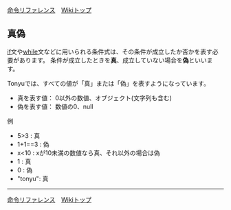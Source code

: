 
[命令リファレンス](./reference)&emsp;[Wikiトップ](./)

<title>命令リファレンス - 真偽</title>

## 真偽

[if](./rf-if)文や[while](./rf-while)文などに用いられる条件式は、その条件が成立したか否かを表す必要があります。 条件が成立したときを**真**、成立していない場合を**偽**といいます。

Tonyuでは、すべての値が「真」または「偽」を表すようになっています。

- 真を表す値： 0以外の数値、オブジェクト(文字列も含む)
- 偽を表す値： 数値の0、null

例

- 5>3 : 真
- 1+1==3 : 偽
- x<10 : xが10未満の数値なら真、それ以外の場合は偽
- 1 : 真
- 0 : 偽
- "tonyu": 真

***

[命令リファレンス](./reference)&emsp;[Wikiトップ](./)

